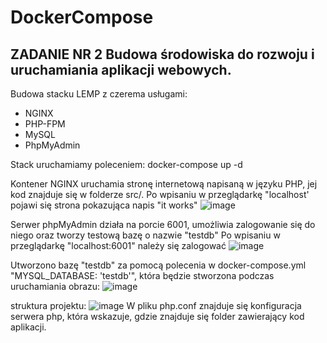 # DockerCompose

## ZADANIE NR 2 Budowa środowiska do rozwoju i uruchamiania aplikacji webowych.

Budowa stacku LEMP z czerema usługami: 
- NGINX
- PHP-FPM
- MySQL
- PhpMyAdmin

Stack uruchamiamy poleceniem: docker-compose up -d

Kontener NGINX uruchamia stronę internetową napisaną w języku PHP, jej kod znajduje się w folderze src/.
Po wpisaniu w przeglądarkę "localhost' pojawi się strona pokazująca napis "it works"
![image](https://user-images.githubusercontent.com/73463891/144509506-b5acfe0f-b115-4cfe-a608-078745b93fef.png)

Serwer phpMyAdmin działa na porcie 6001, umożliwia zalogowanie się do niego oraz tworzy testową bazę o nazwie "testdb"
Po wpisaniu w przeglądarkę "localhost:6001" należy się zalogować
![image](https://user-images.githubusercontent.com/73463891/144510226-023a1e55-38a0-4ec0-9e24-1f71d796842a.png)

Utworzono bazę "testdb" za pomocą polecenia w docker-compose.yml "MYSQL_DATABASE: 'testdb'", która będzie stworzona podczas uruchamiania obrazu:
![image](https://user-images.githubusercontent.com/73463891/144510322-df14b2e7-c752-4daa-86e0-8dd3e5a0c6da.png)

struktura projektu:
![image](https://user-images.githubusercontent.com/73463891/144512902-4e5a5b64-a05c-434e-8ed9-f671f1fc1e6a.png)
W pliku php.conf znajduje się konfiguracja serwera php, która wskazuje, gdzie znajduje się folder zawierający kod aplikacji.



